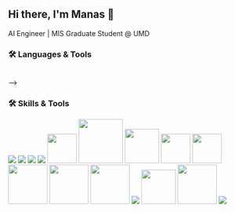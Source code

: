 ## Hi there, I'm Manas 👋
AI Engineer | MIS Graduate Student @ UMD

### 🛠️ Languages & Tools

<!-- <p align="left">
  <!-- Backend & Databases -->
  <br>
  <!-- <img src="https://skillicons.dev/icons?i=python,mongodb,mysql,cpp,c,fastapi,flask,elasticsearch,git,github,linux,vscode,postman,docker" /> -->
  <!-- <br> -->
  <!-- <img src="https://skillicons.dev/icons?i=tensorflow,tensorrt,pytorch,opencv,langchain,huggingface,openai" /> -->

<!-- </p> --> -->

### 🛠️ Skills & Tools

<p align="left">
  <!-- Programming Languages -->
  <img src="https://skillicons.dev/icons?i=python,cpp,c" />
    
  <!-- Databases -->
  <img src="https://skillicons.dev/icons?i=mongodb,mysql" />
  <img src="https://img.shields.io/badge/Microsoft%20SQL%20Server-CC2927?style=flat&logo=microsoftsqlserver&logoColor=white" />

  <!-- AI / ML / LLM -->
  <img src="https://skillicons.dev/icons?i=pytorch,tensorflow" />
  <img width="60" src="https://img.shields.io/badge/HuggingFace-FFD21E?style=flat&logo=huggingface&logoColor=black" />
  <img width="90" src="https://img.shields.io/badge/LangChain-0A0A0A?style=flat" />
  <img width="70" src="https://img.shields.io/badge/OpenAI-412991?style=flat&logo=openai&logoColor=white" />
  
  <!-- Vision -->
  <img width="60" src="https://img.shields.io/badge/OpenCV-5C3EE8?style=flat&logo=opencv&logoColor=white" />
  <img width="60" src="https://img.shields.io/badge/YOLO-00FFFF?style=flat" />
  <img width="80" src="https://img.shields.io/badge/Detectron2-2C4CC9?style=flat" />
  <img width="80" src="https://img.shields.io/badge/PaddleOCR-005CE6?style=flat" />
  <img width="80" src="https://img.shields.io/badge/Tesseract-093F86?style=flat" />
  
  <!-- MLOps / Deployment -->
  <img src="https://skillicons.dev/icons?i=docker,fastapi,linux" />
  <img width="70" src="https://img.shields.io/badge/ONNX-005CED?style=flat&logo=onnx&logoColor=white" />
  <img width="80" src="https://img.shields.io/badge/W%26B-FFBE00?style=flat&logo=weightsandbiases&logoColor=black" />
  
  <!-- Tools & IDEs -->
  <img src="https://skillicons.dev/icons?i=vscode,pycharm,clion,git,github,gitlab,npm,postman" />
</p>


<!--
**Manas2409/Manas2409** is a ✨ _special_ ✨ repository because its `README.md` (this file) appears on your GitHub profile.

Here are some ideas to get you started:

- 🔭 I’m currently working on ...
- 🌱 I’m currently learning ...
- 👯 I’m looking to collaborate on ...
- 🤔 I’m looking for help with ...
- 💬 Ask me about ...
- 📫 How to reach me: ...
- 😄 Pronouns: ...
- ⚡ Fun fact: ...
-->
